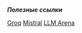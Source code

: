***Полезные ссылки***

[Groq](https://console.groq.com/docs/models)
[Mistral](https://docs.mistral.ai/getting-started/quickstart/)
[LLM Arena](https://llmarena.ru/)
